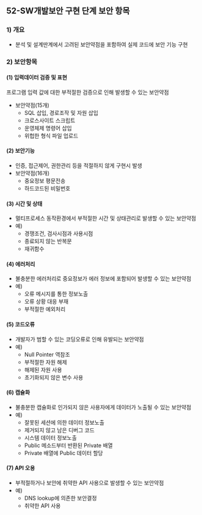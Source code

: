 ## 52-SW개발보안 구현 단계 보안 항목
### 1) 개요
- 분석 및 설계딴계에서 고려된 보안약점을 포함하여 실제 코드에 보안 기능 구현
### 2) 보안항목
#### (1) 입력데이터 검증 및 표현
프로그램 입력 값에 대한 부적절한 검증으로 인해 발생할 수 있는 보안약점
- 보안약점(15개)
    - SQL 삽입, 경로조작 및 자원 삽입
    - 크로스사이트 스크립트
    - 운영체제 명령어 삽입
    - 위헙한 형식 파일 업로드
#### (2) 보안기능
- 인증, 접근제어, 권한관리 등을 적절하지 않게 구현시 발생
- 보안약점(16개)
    - 중요정보 평문전송
    - 하드코드된 비밀번호
#### (3) 시간 및 상태
- 멀티프로세스 동작환경에서 부적절한 시간 및 상태관리로 발생할 수 있는 보안약점
- 예) 
    - 경쟁조건, 검사시점과 사용시점
    - 종료되지 않는 반복문
    - 재귀함수
#### (4) 에러처리
- 불충분한 에러처리로 중요정보가 에러 정보에 포함되어 발생할 수 있는 보안약점
- 예) 
    - 오류 메시지를 통한 정보노출
    - 오류 상황 대응 부재
    - 부적절한 예외처리
#### (5) 코드오류
- 개발자가 범할 수 있는 코딩오류로 인해 유발되는 보안약점
- 예) 
    - Null Pointer 역참조
    - 부적절한 자원 해제
    - 해제된 자원 사용
    - 초기화되지 않은 변수 사용
#### (6) 캡슐화
- 불충분한 캡슐화로 인가되지 않은 사용자에게 데이터가 노출될 수 있는 보안약점
- 예)
    - 잘못된 세션에 의한 데이터 정보노출
    - 제거되지 않고 남은 디버그 코드
    - 시스템 데이터 정보노출
    - Public 메소드부터 반환된 Private 배열
    - Private 배열에 Public 데이터 할당
#### (7) API 오용
- 부적절하거나 보안에 취약한 API 사용으로 발생할 수 있는 보안약점
- 예)
    - DNS lookup에 의존한 보안결정
    - 취약한 API 사용
